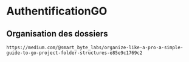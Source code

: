 # AuthentificationGO

## Organisation des dossiers

    https://medium.com/@smart_byte_labs/organize-like-a-pro-a-simple-guide-to-go-project-folder-structures-e85e9c1769c2


